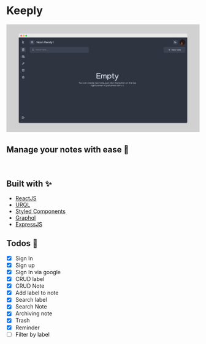 # Keeply
![](screenshot/screely-1659436349214.png)
## Manage your notes with ease 🗿

<br>

## Built with ✨
- [ReactJS](https://reactjs.org/)
- [URQL](https://formidable.com/open-source/urql/)
- [Styled Components](https://styled-components.com/)
- [Graphql](https://graphql.org/)
- [ExpressJS](https://expressjs.com/)

## Todos 🚀
- [x] Sign In 
- [x] Sign up
- [x] Sign In via google
- [x] CRUD label
- [x] CRUD Note
- [x] Add label to note
- [x] Search label
- [x] Search Note
- [x] Archiving note
- [x] Trash 
- [x] Reminder
- [ ] Filter by label
